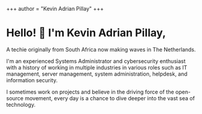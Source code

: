 +++
author = "Kevin Adrian Pillay"
+++

<h1> Hello! 👋 I'm Kevin Adrian Pillay,</h1>

A techie originally from South Africa now making waves in The Netherlands.

I'm an experienced Systems Administrator and cybersecurity enthusiast with a history of working in multiple industries in various roles such as IT management, server management, system administration, helpdesk, and information security. 

I sometimes work on projects and believe in the driving force of the open-source movement, every day is a chance to dive deeper into the vast sea of technology.